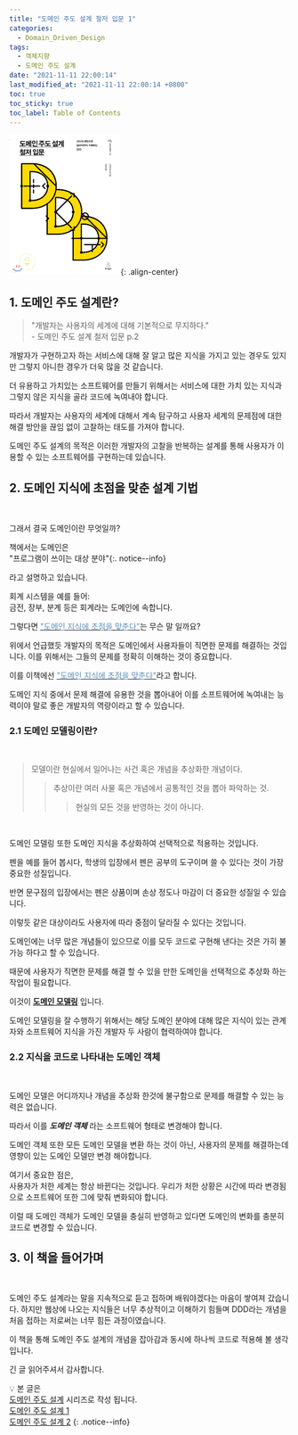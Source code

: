 ```yaml
---
title: "도메인 주도 설계 철저 입문 1"
categories:
  - Domain_Driven_Design
tags:
  - 객체지향
  - 도메인 주도 설계
date: "2021-11-11 22:00:14"
last_modified_at: "2021-11-11 22:00:14 +0800"
toc: true
toc_sticky: true
toc_label: Table of Contents
---
```


![책커버](/assets/images/posts/ddd_cover.png){: .align-center}
<br>

## 1. 도메인 주도 설계란?

> "개발자는 사용자의 세계에 대해 기본적으로 무지하다."<br> \- 도메인 주도 설계 철저 입문 p.2

개발자가 구현하고자 하는 서비스에 대해 잘 알고 많은 지식을 가지고 있는 경우도 있지만 그렇지 아니한 경우가 더욱 많을 것 같습니다.
<br>

더 유용하고 가치있는 소프트웨어를 만들기 위해서는 서비스에 대한 가치 있는 지식과 그렇지 않은 지식을 골라 코드에 녹여내야 합니다.
<br>

따라서 개발자는 사용자의 세계에 대해서 계속 탐구하고 사용자 세계의 문제점에 대한 해결 방안을 끊임 없이 고찰하는 태도를 가져야 합니다.

도메인 주도 설계의 목적은 이러한 개발자의 고찰을 반복하는 설계를 통해 사용자가 이용할 수 있는 소프트웨어를 구현하는데 있습니다.

## 2. 도메인 지식에 초점을 맞춘 설계 기법

<br>

그래서 결국 도메인이란 무엇일까?

책에서는 도메인은<br>
"프로그램이 쓰이는 대상 분야"{:. notice--info}

라고 설명하고 있습니다.

회계 시스템을 예를 들어:<br>
금전, 장부, 분계 등은 회계라는 도메인에 속합니다.
<br>

그렇다면 <u><span style="color:#5c8eb7">"도메인 지식에 초점을 맞춘다"</span></u>는 무슨 말 일까요?

위에서 언급했듯 개발자의 목적은 도메인에서 사용자들이 직면한 문제를 해결하는 것입니다. 이를 위해서는 그들의 문제를 정확히 이해하는 것이 중요합니다.
<br>

이를 이책에선 <u><span style="color:#5c8eb7">"도메인 지식에 초점을 맞춘다"</span></u>라고 합니다.
<br>

도메인 지식 중에서 문제 해결에 유용한 것을 뽑아내어 이를 소프트웨어에 녹여내는 능력이야 말로 좋은 개발자의 역량이라고 할 수 있습니다.
<br>

### 2.1 도메인 모델링이란?

<br>

> 모델이란 현실에서 일어나는 사건 혹은 개념을 추상화한 개념이다.
>
> > 추상이란 여러 사물 혹은 개념에서 공통적인 것을 뽑아 파악하는 것.
> >
> > > 현실의 모든 것을 반영하는 것이 아니다.

<br>

도메인 모델링 또한 도메인 지식을 추상화하여 선택적으로 적용하는 것입니다.

펜을 예를 들어 봅시다,
학생의 입장에서 펜은 공부의 도구이며 쓸 수 있다는 것이 가장 중요한 성질입니다.
<br>

반면 문구점의 입장에서는 펜은 상품이며 손상 정도나 마감이 더 중요한 성질일 수 있습니다.

이렇듯 같은 대상이라도 사용자에 따라 중점이 달라질 수 있다는 것입니다.

도메인에는 너무 많은 개념들이 있으므로 이를 모두 코드로 구현해 낸다는 것은 가히 불가능 하다고 할 수 있습니다.

때문에 사용자가 직면한 문제를 해결 할 수 있을 만한 도메인을 선택적으로 추상화 하는 작업이 필요합니다.

이것이 **<u>도메인 모델링</u>** 입니다.

도메인 모델링을 잘 수행하기 위해서는 해당 도메인 분야에 대해 많은 지식이 있는 관계자와 소프트웨어 지식을 가진 개발자 두 사람이 협력하여야 합니다.

### 2.2 지식을 코드로 나타내는 도메인 객체

<br>

도메인 모델은 어디까지나 개념을 추상화 한것에 불구함으로 문제를 해결할 수 있는 능력은 없습니다.

따라서 이를 **_도메인 객체_** 라는 소프트웨어 형태로 변경해야 합니다.

도메인 객체 또한 모든 도메인 모델을 변환 하는 것이 아닌, 사용자의 문제를 해결하는데 영향이 있는 도메인 모델만 변경 해야합니다.

여기서 중요한 점은,<br>
사용자가 처한 세계는 항상 바뀐다는 것입니다. 우리가 처한 상황은 시간에 따라 변경됨으로 소프트웨어 또한 그에 맞춰 변화되야 합니다.

이럴 때 도메인 객체가 도메인 모델을 충실히 반영하고 있다면 도메인의 변화를 충분히 코드로 변경할 수 있습니다.
<br>

## 3. 이 책을 들어가며

<br>

도메인 주도 설계라는 말을 지속적으로 듣고 접하며 배워야겠다는 마음이 쌓여져 갔습니다. 하지만 웹상에 나오는 지식들은 너무 추상적이고 이해하기 힘들며 DDD라는 개념을 처음 접하는 저로써는 너무 힘든 과정이였습니다.

이 책을 통해 도메인 주도 설계의 개념을 잡아감과 동시에 하나씩 코드로 적용해 볼 생각입니다.

긴 글 읽어주셔서 감사합니다.

:bulb:
본 글은<br>
[도메인 주도 설계](https://kljopu.github.io/categories/#domain-driven-design) 시리즈로 작성 됩니다. <br>
[도메인 주도 설계 1](https://kljopu.github.io/domain_driven_design/ddd/) <br>
[도메인 주도 설계 2](https://kljopu.github.io/domain_driven_design/ddd2/)
{: .notice--info}
